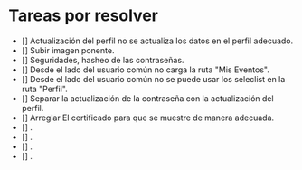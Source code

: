 # Tareas por resolver
- [] Actualización del perfil no se actualiza los datos en el perfil adecuado.
- [] Subir imagen ponente.
- [] Seguridades, hasheo de las contraseñas.
- [] Desde el lado del usuario común no carga la ruta "Mis Eventos".
- [] Desde el lado del usuario común no se puede usar los seleclist en la ruta "Perfil".
- [] Separar la actualización de la contraseña con la actualización del perfil.
- [] Arreglar El certificado para que se muestre de manera adecuada.
- [] .
- [] .
- [] .
- [] .